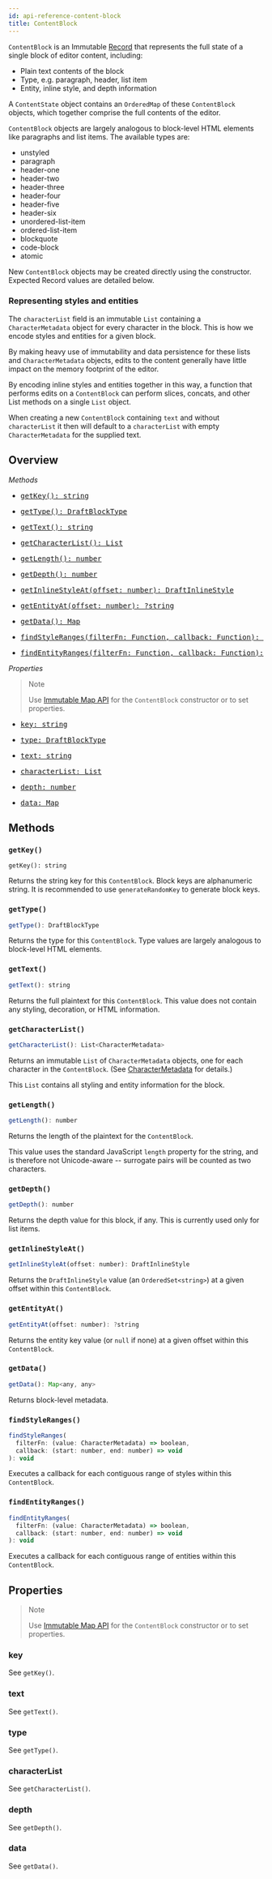 ```yaml
---
id: api-reference-content-block
title: ContentBlock
---
```


`ContentBlock` is an Immutable
[Record](http://facebook.github.io/immutable-js/docs/#/Record/Record) that
represents the full state of a single block of editor content, including:

  - Plain text contents of the block
  - Type, e.g. paragraph, header, list item
  - Entity, inline style, and depth information

A `ContentState` object contains an `OrderedMap` of these `ContentBlock` objects,
which together comprise the full contents of the editor.

`ContentBlock` objects are largely analogous to block-level HTML elements like
paragraphs and list items. The available types are:

  - unstyled
  - paragraph
  - header-one
  - header-two
  - header-three
  - header-four
  - header-five
  - header-six
  - unordered-list-item
  - ordered-list-item
  - blockquote
  - code-block
  - atomic

New `ContentBlock` objects may be created directly using the constructor.
Expected Record values are detailed below.

### Representing styles and entities

The `characterList` field is an immutable `List` containing a `CharacterMetadata`
object for every character in the block. This is how we encode styles and
entities for a given block.

By making heavy use of immutability and data persistence for these lists and
`CharacterMetadata` objects, edits to the content generally have little impact
on the memory footprint of the editor.

By encoding inline styles and entities together in this way, a function that
performs edits on a `ContentBlock` can perform slices, concats, and other List
methods on a single `List` object.

When creating a new `ContentBlock` containing `text` and without `characterList`
it then will default to a `characterList` with empty `CharacterMetadata` for the
supplied text.

## Overview

*Methods*

<ul class="apiIndex">
  <li>
    <a href="#getkey">
      <pre>getKey(): string</pre>
    </a>
  </li>
  <li>
    <a href="#gettype">
      <pre>getType(): DraftBlockType</pre>
    </a>
  </li>
  <li>
    <a href="#gettext">
      <pre>getText(): string</pre>
    </a>
  </li>
  <li>
    <a href="#getcharacterlist">
      <pre>getCharacterList(): List<CharacterMetadata></pre>
    </a>
  </li>
  <li>
    <a href="#getlength">
      <pre>getLength(): number</pre>
    </a>
  </li>
  <li>
    <a href="#getdepth">
      <pre>getDepth(): number</pre>
    </a>
  </li>
  <li>
    <a href="#getinlinestyleat">
      <pre>getInlineStyleAt(offset: number): DraftInlineStyle</pre>
    </a>
  </li>
  <li>
    <a href="#getentityat">
      <pre>getEntityAt(offset: number): ?string</pre>
    </a>
  </li>
  <li>
    <a href="#getdata">
      <pre>getData(): Map<any, any></pre>
    </a>
  </li>
  <li>
    <a href="#findstyleranges">
      <pre>findStyleRanges(filterFn: Function, callback: Function): void</pre>
    </a>
  </li>
  <li>
    <a href="#findentityranges">
      <pre>findEntityRanges(filterFn: Function, callback: Function): void</pre>
    </a>
  </li>
</ul>

*Properties*

> Note
>
> Use [Immutable Map API](http://facebook.github.io/immutable-js/docs/#/Map)
> for the `ContentBlock` constructor or to set properties.

<ul class="apiIndex">
  <li>
    <a href="#key">
      <pre>key: string</pre>
    </a>
  </li>
  <li>
    <a href="#type">
      <pre>type: DraftBlockType</pre>
    </a>
  </li>
  <li>
    <a href="#text">
      <pre>text: string</pre>
    </a>
  </li>
  <li>
    <a href="#characterlist">
      <pre>characterList: List<CharacterMetadata></pre>
    </a>
  </li>
  <li>
    <a href="#depth">
      <pre>depth: number</pre>
    </a>
  </li>
  <li>
    <a href="#data">
      <pre>data: Map<any, any></pre>
    </a>
  </li>
</ul>

## Methods

### `getKey()`

```
getKey(): string
```
Returns the string key for this `ContentBlock`. Block keys are alphanumeric string. It is recommended to use `generateRandomKey` to generate block keys.

### `getType()`

```js
getType(): DraftBlockType
```
Returns the type for this `ContentBlock`. Type values are largely analogous to
block-level HTML elements.

### `getText()`

```js
getText(): string
```
Returns the full plaintext for this `ContentBlock`. This value does not contain
any styling, decoration, or HTML information.

### `getCharacterList()`

```js
getCharacterList(): List<CharacterMetadata>
```

Returns an immutable `List` of `CharacterMetadata` objects, one for each character in the `ContentBlock`. (See [CharacterMetadata](/docs/api-reference-character-metadata) for details.)

This `List` contains all styling and entity information for the block.

### `getLength()`

```js
getLength(): number
```

Returns the length of the plaintext for the `ContentBlock`.

This value uses the standard JavaScript `length` property for the string, and is therefore not Unicode-aware -- surrogate pairs will be counted as two characters.

### `getDepth()`

```js
getDepth(): number
```
Returns the depth value for this block, if any. This is currently used only for list items.

### `getInlineStyleAt()`

```js
getInlineStyleAt(offset: number): DraftInlineStyle
```

Returns the `DraftInlineStyle` value (an `OrderedSet<string>`) at a given offset within this `ContentBlock`.

### `getEntityAt()`

```js
getEntityAt(offset: number): ?string
```

Returns the entity key value (or `null` if none) at a given offset within this `ContentBlock`.

### `getData()`

```js
getData(): Map<any, any>
```

Returns block-level metadata.

### `findStyleRanges()`

```js
findStyleRanges(
  filterFn: (value: CharacterMetadata) => boolean,
  callback: (start: number, end: number) => void
): void
```

Executes a callback for each contiguous range of styles within this `ContentBlock`.

### `findEntityRanges()`

```js
findEntityRanges(
  filterFn: (value: CharacterMetadata) => boolean,
  callback: (start: number, end: number) => void
): void
```

Executes a callback for each contiguous range of entities within this `ContentBlock`.

## Properties

> Note
>
> Use [Immutable Map API](http://facebook.github.io/immutable-js/docs/#/Map)
> for the `ContentBlock` constructor or to set properties.

### key

See `getKey()`.

### text

See `getText()`.

### type

See `getType()`.

### characterList

See `getCharacterList()`.

### depth

See `getDepth()`.

### data

See `getData()`.
